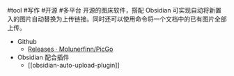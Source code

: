 #tool #写作 #开源 #多平台 
开源的图床软件，搭配 Obsidian 可实现自动将新置入的图片自动替换为上传链接。同时还可以使用命令将一个文档中的已有图片全部上传。
- Github
	- [Releases · Molunerfinn/PicGo](https://github.com/Molunerfinn/PicGo/releases)
- Obsidian 配合插件
	- [[obsidian-auto-upload-plugin]]
